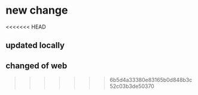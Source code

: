 # new change

<<<<<<< HEAD

## updated locally

## changed of web

> > > > > > > 6b5d4a33380e83165b0d848b3c52c03b3de50370
